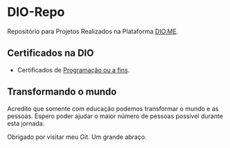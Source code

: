 # DIO-Repo
Repositório para Projetos Realizados na Plataforma [DIO.ME](https://dio.me/).

## Certificados na DIO
 - Certificados de [Programação ou a fins](https://github.com/jmateusps16/Certificados/tree/main/Programa%C3%A7%C3%A3o/DIO).
 
## Transformando o mundo
Acredito que somente com educação podemos transformar o mundo e as pessoas.
Espero poder ajudar o maior número de pessoas possível durante esta jornada.

Obrigado por visitar meu Git. Um grande abraço.